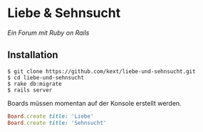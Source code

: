 # Liebe & Sehnsucht

*Ein Forum mit Ruby on Rails*

## Installation

```
$ git clone https://github.com/kext/liebe-und-sehnsucht.git
$ cd liebe-und-sehnsucht
$ rake db:migrate
$ rails server
```

Boards müssen momentan auf der Konsole erstellt werden.

```ruby
Board.create title: 'Liebe'
Board.create title: 'Sehnsucht'
```
